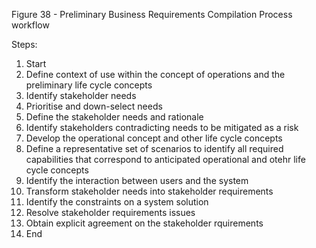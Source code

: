 Figure 38 - Preliminary Business Requirements Compilation Process workflow

Steps:

1. Start
2. Define context of use within the concept of operations and the preliminary life cycle concepts
3. Identify stakeholder needs
4. Prioritise and down-select needs
5. Define the stakeholder needs and rationale
6. Identify stakeholders contradicting needs to be mitigated as a risk
7. Develop the operational concept and other life cycle concepts
8. Define a representative set of scenarios to identify all required capabilities that correspond to anticipated operational and otehr life cycle concepts
9. Identify the interaction between users and the system
10. Transform stakeholder needs into stakeholder requirements
11. Identify the constraints on a system solution
12. Resolve stakeholder requirements issues
13. Obtain explicit agreement on the stakeholder rquirements
14. End